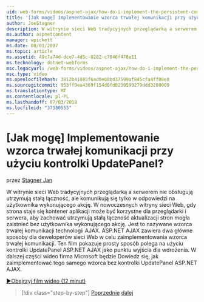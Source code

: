 ```yaml
---
uid: web-forms/videos/aspnet-ajax/how-do-i-implement-the-persistent-communications-pattern-with-the-updatepanel
title: '[Jak mogę] Implementowanie wzorca trwałej komunikacji przy użyciu kontrolki UpdatePanel? | Microsoft Docs'
author: JoeStagner
description: W witrynie sieci Web tradycyjnych przeglądarką a serwerem nie obsługują utrzymują stałą łączność, ale komunikują się tylko w odpowiedzi na użytkownika wykonującego działanie...
ms.author: aspnetcontent
manager: wpickett
ms.date: 08/01/2007
ms.topic: article
ms.assetid: 49c7a74d-dce7-4d5c-8282-c7846f478e11
ms.technology: dotnet-webforms
msc.legacyurl: /web-forms/videos/aspnet-ajax/how-do-i-implement-the-persistent-communications-pattern-with-the-updatepanel
msc.type: video
ms.openlocfilehash: 3812b41085f6ad0e08bd37599af845cfa4ff08e8
ms.sourcegitcommit: 953ff9ea4369f154d6fd0239599279ddd3280009
ms.translationtype: MT
ms.contentlocale: pl-PL
ms.lasthandoff: 07/03/2018
ms.locfileid: "37380555"
---
```

<a name="how-do-i-implement-the-persistent-communications-pattern-with-the-updatepanel"></a>[Jak mogę] Implementowanie wzorca trwałej komunikacji przy użyciu kontrolki UpdatePanel?
====================
przez [Stagner Jan](https://github.com/JoeStagner)

W witrynie sieci Web tradycyjnych przeglądarką a serwerem nie obsługują utrzymują stałą łączność, ale komunikują się tylko w odpowiedzi na użytkownika wykonującego akcję. W nowoczesnych witryny sieci Web, gdy strona staje się kontener aplikacji może być korzystne dla przeglądarki i serwera, aby zachować utrzymują stałą łączność aktualizacji stron mogła zaistnieć bez użytkownika wykonującego akcję. Jest to nazywane wzorca trwałej komunikacji technologii AJAX. ASP.NET AJAX zawiera dwa główne sposoby dla deweloperów sieci Web w celu zaimplementowania wzorca trwałej komunikacji. Ten film pokazuje prosty sposób polega na użyciu kontrolki UpdatePanel ASP.NET AJAX jako punktu wyjścia dla wdrożenia. W dalszej części wideo firma Microsoft będzie Dowiedz się, jak zaimplementować tego samego wzorca bez kontrolki UpdatePanel ASP.NET AJAX.

[&#9654;Obejrzyj film wideo (12 minut)](https://channel9.msdn.com/Blogs/ASP-NET-Site-Videos/how-do-i-implement-the-persistent-communications-pattern-with-the-updatepanel)

> [!div class="step-by-step"]
> [Poprzednie](how-do-i-use-the-conditional-updatemode-of-the-updatepanel.md)
> [dalej](how-do-i-localize-an-aspnet-ajax-application.md)
